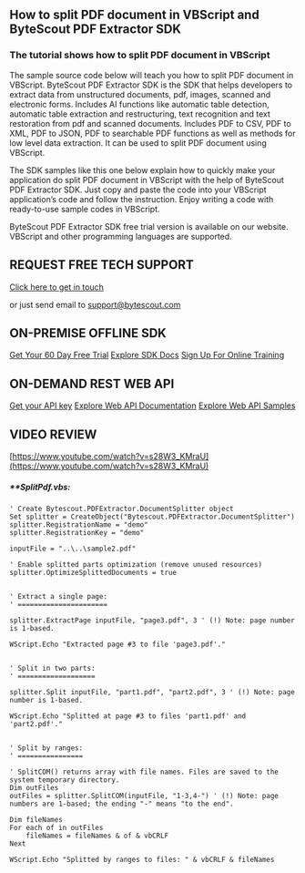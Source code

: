 ## How to split PDF document in VBScript and ByteScout PDF Extractor SDK

### The tutorial shows how to split PDF document in VBScript

The sample source code below will teach you how to split PDF document in VBScript. ByteScout PDF Extractor SDK is the SDK that helps developers to extract data from unstructured documents, pdf, images, scanned and electronic forms. Includes AI functions like automatic table detection, automatic table extraction and restructuring, text recognition and text restoration from pdf and scanned documents. Includes PDF to CSV, PDF to XML, PDF to JSON, PDF to searchable PDF functions as well as methods for low level data extraction. It can be used to split PDF document using VBScript.

The SDK samples like this one below explain how to quickly make your application do split PDF document in VBScript with the help of ByteScout PDF Extractor SDK. Just copy and paste the code into your VBScript application’s code and follow the instruction. Enjoy writing a code with ready-to-use sample codes in VBScript.

ByteScout PDF Extractor SDK free trial version is available on our website. VBScript and other programming languages are supported.

## REQUEST FREE TECH SUPPORT

[Click here to get in touch](https://bytescout.zendesk.com/hc/en-us/requests/new?subject=ByteScout%20PDF%20Extractor%20SDK%20Question)

or just send email to [support@bytescout.com](mailto:support@bytescout.com?subject=ByteScout%20PDF%20Extractor%20SDK%20Question) 

## ON-PREMISE OFFLINE SDK 

[Get Your 60 Day Free Trial](https://bytescout.com/download/web-installer?utm_source=github-readme)
[Explore SDK Docs](https://bytescout.com/documentation/index.html?utm_source=github-readme)
[Sign Up For Online Training](https://academy.bytescout.com/)


## ON-DEMAND REST WEB API

[Get your API key](https://pdf.co/documentation/api?utm_source=github-readme)
[Explore Web API Documentation](https://pdf.co/documentation/api?utm_source=github-readme)
[Explore Web API Samples](https://github.com/bytescout/ByteScout-SDK-SourceCode/tree/master/PDF.co%20Web%20API)

## VIDEO REVIEW

[https://www.youtube.com/watch?v=s28W3_KMraU](https://www.youtube.com/watch?v=s28W3_KMraU)




<!-- code block begin -->

##### ****SplitPdf.vbs:**
    
```
' Create Bytescout.PDFExtractor.DocumentSplitter object
Set splitter = CreateObject("Bytescout.PDFExtractor.DocumentSplitter")
splitter.RegistrationName = "demo"
splitter.RegistrationKey = "demo"

inputFile = "..\..\sample2.pdf"

' Enable splitted parts optimization (remove unused resources)
splitter.OptimizeSplittedDocuments = true


' Extract a single page:
' ======================

splitter.ExtractPage inputFile, "page3.pdf", 3 ' (!) Note: page number is 1-based.
                
WScript.Echo "Extracted page #3 to file 'page3.pdf'."


' Split in two parts:
' ===================

splitter.Split inputFile, "part1.pdf", "part2.pdf", 3 ' (!) Note: page number is 1-based.

WScript.Echo "Splitted at page #3 to files 'part1.pdf' and 'part2.pdf'."


' Split by ranges:
' ================

' SplitCOM() returns array with file names. Files are saved to the system temporary directory.
Dim outFiles
outFiles = splitter.SplitCOM(inputFile, "1-3,4-") ' (!) Note: page numbers are 1-based; the ending "-" means "to the end".

Dim fileNames
For each of in outFiles
    fileNames = fileNames & of & vbCRLF
Next

WScript.Echo "Splitted by ranges to files: " & vbCRLF & fileNames

```

<!-- code block end -->